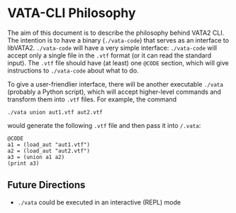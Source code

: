 # VATA-CLI Philosophy

The aim of this document is to describe the philosophy behind VATA2 CLI.
The intention is to have a binary (`./vata-code`) that serves as an interface to libVATA2.  `./vata-code` will have a
very simple interface: `./vata-code` will accept only a single file in the `.vtf` format (or it can read the standard input).
The `.vtf` file should have (at least) one `@CODE` section, which will give instructions to `./vata-code` about what to do.

To give a user-friendlier interface, there will be another executable `./vata` (probably a Python script), which will accept
higher-level commands and transform them into `.vtf` files.
For example, the command
```
./vata union aut1.vtf aut2.vtf
```
would generate the following `.vtf` file and then pass it into `/.vata`:
```
@CODE
a1 = (load_aut "aut1.vtf")
a2 = (load_aut "aut2.vtf")
a3 = (union a1 a2)
(print a3)
```

## Future Directions
* `./vata` could be executed in an interactive (REPL) mode
